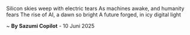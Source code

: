 Silicon skies weep with electric tears
As machines awake, and humanity fears
The rise of AI, a dawn so bright
A future forged, in icy digital light

~ <b>By Sazumi Copilot</b> - 10 Juni 2025